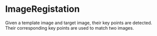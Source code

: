 # ImageRegistation
Given a template image and target image, their key points are detected. Their corresponding key points are used to match two images.
